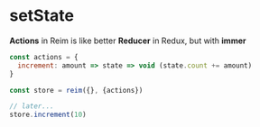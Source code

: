 # setState

**Actions** in Reim is like better **Reducer** in Redux, but with **immer**

```javascript
const actions = {
  increment: amount => state => void (state.count += amount)
}

const store = reim({}, {actions})

// later...
store.increment(10)
```

